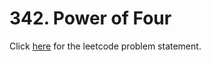 # 342. Power of Four

Click [here](https://leetcode.com/problems/power-of-four/) for the leetcode problem statement.
